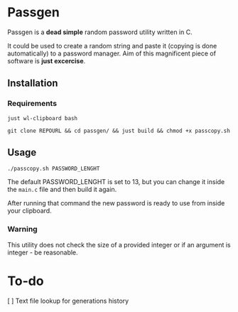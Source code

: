 # Passgen

Passgen is a **dead simple** random password utility written in C.

It could be used to create a random string and paste it (copying is done automatically) to a password manager.
Aim of this magnificent piece of software is **just excercise**. 

## Installation
### Requirements
```
just wl-clipboard bash
```

```
git clone REPOURL && cd passgen/ && just build && chmod +x passcopy.sh
```

## Usage
```
./passcopy.sh PASSWORD_LENGHT
```

The default PASSWORD_LENGHT is set to 13, but you can change it inside the `main.c` file and then build it again.

After running that command the new password is ready to use from inside your clipboard.

### Warning
This utility does not check the size of a provided integer or if an argument is integer - be reasonable.


# To-do
[ ] Text file lookup for generations history
